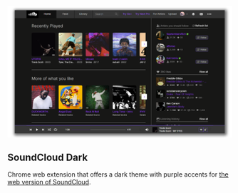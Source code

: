 <img src="https://github.com/rxphyy/soundcloud-dark/blob/main/images/preview-home.png" width="900"/>

## SoundCloud Dark

Chrome web extension that offers a dark theme with purple accents for [the web version of SoundCloud](https://soundcloud.com).
